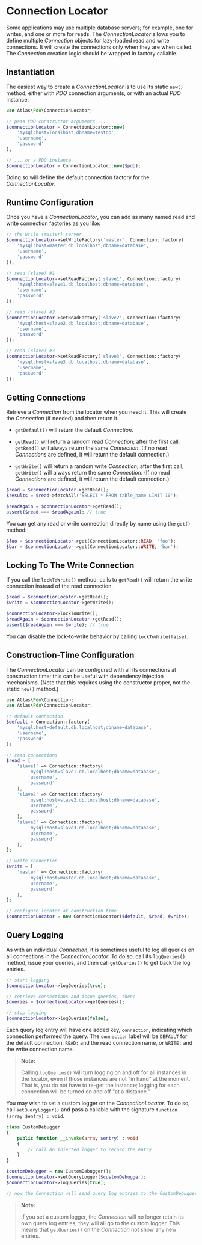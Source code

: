 # Connection Locator

Some applications may use multiple database servers; for example, one for writes, and one or more for reads. The _ConnectionLocator_ allows you to define multiple _Connection_ objects for lazy-loaded read and write connections. It will create the connections only when they are when called. The _Connection_ creation logic should be wrapped in factory callable.

## Instantiation

The easiest way to create a _ConnectionLocator_ is to use its static  `new()` method, either with _PDO_ connection arguments, or with an actual _PDO_ instance:

```php
use Atlas\Pdo\ConnectionLocator;

// pass PDO constructor arguments ...
$connectionLocator = ConnectionLocator::new(
    'mysql:host=localhost;dbname=testdb',
    'username',
    'password'
);

// ... or a PDO instance.
$connectionLocator = ConnectionLocator::new($pdo);
```

Doing so will define the default connection factory for the _ConnectionLocator_.


## Runtime Configuration

Once you have a _ConnectionLocator_, you can add as many named read and write connection factories as you like:

```php
// the write (master) server
$connectionLocator->setWriteFactory('master', Connection::factory(
    'mysql:host=master.db.localhost;dbname=database',
    'username',
    'password'
));

// read (slave) #1
$connectionLocator->setReadFactory('slave1', Connection::factory(
    'mysql:host=slave1.db.localhost;dbname=database',
    'username',
    'password'
));

// read (slave) #2
$connectionLocator->setReadFactory('slave2', Connection::factory(
    'mysql:host=slave2.db.localhost;dbname=database',
    'username',
    'password'
));

// read (slave) #3
$connectionLocator->setReadFactory('slave3', Connection::factory(
    'mysql:host=slave3.db.localhost;dbname=database',
    'username',
    'password'
));
```

## Getting Connections

Retrieve a _Connection_ from the locator when you need it. This will create the _Connection_ (if needed) and then return it.

- `getDefault()` will return the default _Connection_.

- `getRead()` will return a random read _Connection_; after the first call, `getRead()` will always return the same _Connection_. (If no read _Connections_ are defined, it will return the default connection.)

- `getWrite()` will return a random write _Connection_; after the first call, `getWrite()` will always return the same _Connection_. (If no read _Connections_ are defined, it will return the default connection.)

```php
$read = $connectionLocator->getRead();
$results = $read->fetchAll('SELECT * FROM table_name LIMIT 10');

$readAgain = $connectionLocator->getRead();
assert($read === $readAgain); // true
```

You can get any read or write connection directly by name using the `get()` method:

```php
$foo = $connectionLocator->get(ConnectionLocator::READ, 'foo');
$bar = $connectionLocator->get(ConnectionLocator::WRITE, 'bar');
```

## Locking To The Write Connection

If you call the `lockToWrite()` method, calls to `getRead()` will return the write connection instead of the read connection.

```php
$read = $connectionLocator->getRead();
$write = $connectionLocator->getWrite();

$connectionLocator->lockToWrite();
$readAgain = $connectionLocator->getRead();
assert($readAgain === $write); // true
```

You can disable the lock-to-write behavior by calling `lockToWrite(false)`.

## Construction-Time Configuration

The _ConnectionLocator_ can be configured with all its connections at construction time; this can be useful with dependency injection mechanisms. (Note that this requires using the constructor proper, not the static `new()` method.)

```php
use Atlas\Pdo\Connection;
use Atlas\Pdo\ConnectionLocator;

// default connection
$default = Connection::factory(
    'mysql:host=default.db.localhost;dbname=database',
    'username',
    'password'
);

// read connections
$read = [
    'slave1' => Connection::factory(
        'mysql:host=slave1.db.localhost;dbname=database',
        'username',
        'password'
    ),
    'slave2' => Connection::factory(
        'mysql:host=slave2.db.localhost;dbname=database',
        'username',
        'password'
    ),
    'slave3' => Connection::factory(
        'mysql:host=slave3.db.localhost;dbname=database',
        'username',
        'password'
    ),
];

// write connection
$write = [
    'master' => Connection::factory(
        'mysql:host=master.db.localhost;dbname=database',
        'username',
        'password'
    ),
];

// configure locator at construction time
$connectionLocator = new ConnectionLocator($default, $read, $write);
```

## Query Logging

As with an individual _Connection_, it is sometimes useful to log all
queries on all connections in the _ConnectionLocator_. To do so, call its
`logQueries()` method, issue your queries, and then call `getQueries()` to
get back the log entries.

```php
// start logging
$connectionLocator->logQueries(true);

// retrieve connections and issue queries, then:
$queries = $connectionLocator->getQueries();

// stop logging
$connectionLocator->logQueries(false);
```

Each query log entry will have one added key, `connection`, indicating which
connection performed the query. The `connection` label will be `DEFAULT` for the
default connection, `READ:` and the read connection name, or `WRITE:` and the
write connection name.

> **Note:**
>
> Calling `logQueries()` will turn logging on and off for all instances in the
> locator, even if those instances are not "in hand" at the moment. That is,
> you do not have to re-get the instance; logging for each connection will be
> turned on and off "at a distance."

You may wish to set a custom logger on the _ConnectionLocator_. To do so, call
`setQueryLogger()` and pass a callable with the signature
`function (array $entry) : void`.

```php
class CustomDebugger
{
    public function __invoke(array $entry) : void
    {
        // call an injected logger to record the entry
    }
}

$customDebugger = new CustomDebugger();
$connectionLocator->setQueryLogger($customDebugger);
$connectionLocator->logQueries(true);

// now the Connection will send query log entries to the CustomDebugger
```

> **Note:**
>
> If you set a custom logger, the _Connection_ will no longer retain its own
> query log entries; they will all go to the custom logger. This means that
> `getQueries()` on the _Connection_ not show any new entries.
